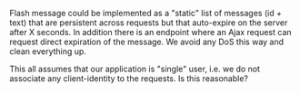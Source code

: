 Flash message could be implemented as a "static" list of messages (id + text) that are 
persistent across  requests but that auto-expire on the server after X seconds. In 
addition there is an endpoint where an Ajax request can request direct expiration 
of the message. We avoid any DoS this way and clean everything up.

This all assumes that our application is "single" user, i.e. we do not associate any
client-identity to the requests. Is this reasonable?

